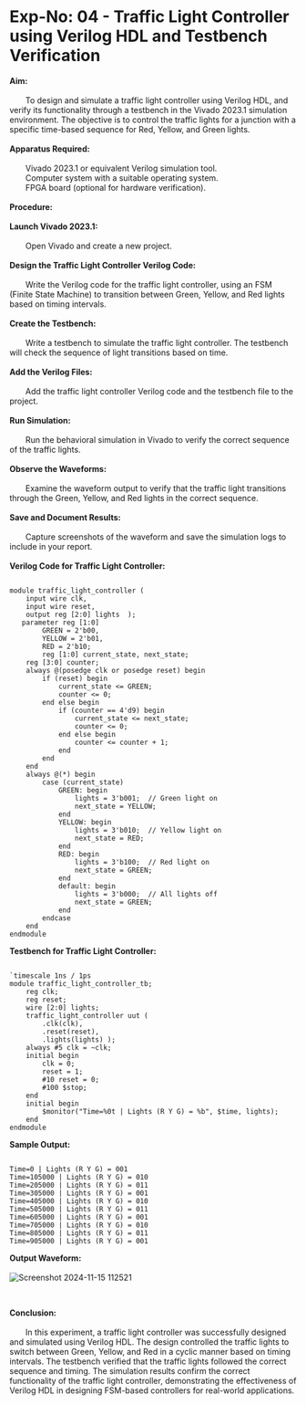 # Exp-No: 04 - Traffic Light Controller using Verilog HDL and Testbench Verification

**Aim:** <br>
<br>
&emsp;&emsp;To design and simulate a traffic light controller using Verilog HDL, and verify its functionality through a testbench in the Vivado 2023.1 simulation environment. The objective is to control the traffic lights for a junction with a specific time-based sequence for Red, Yellow, and Green lights.<br>
<br>
**Apparatus Required:** <br>
<br>
&emsp;&emsp;Vivado 2023.1 or equivalent Verilog simulation tool.<br>
&emsp;&emsp;Computer system with a suitable operating system.<br>
&emsp;&emsp;FPGA board (optional for hardware verification).<br>
<br>
**Procedure:** <br>
<br>
**Launch Vivado 2023.1:** <br>
<br>
&emsp;&emsp;Open Vivado and create a new project.<br>
<br>
**Design the Traffic Light Controller Verilog Code:** <br>
<br>
&emsp;&emsp;Write the Verilog code for the traffic light controller, using an FSM (Finite State Machine) to transition between Green, Yellow, and Red lights based on timing intervals.<br>
<br>
**Create the Testbench:** <br>
<br>
&emsp;&emsp;Write a testbench to simulate the traffic light controller. The testbench will check the sequence of light transitions based on time.<br>
<br>
**Add the Verilog Files:** <br>
<br>
&emsp;&emsp;Add the traffic light controller Verilog code and the testbench file to the project.<br>
<br>
**Run Simulation:** <br>
<br>
&emsp;&emsp;Run the behavioral simulation in Vivado to verify the correct sequence of the traffic lights.<br>
<br>
**Observe the Waveforms:** <br>
<br>
&emsp;&emsp;Examine the waveform output to verify that the traffic light transitions through the Green, Yellow, and Red lights in the correct sequence.<br>
<br>
**Save and Document Results:** <br>
<br>
&emsp;&emsp;Capture screenshots of the waveform and save the simulation logs to include in your report.<br>
<br>
**Verilog Code for Traffic Light Controller:**

```

module traffic_light_controller (
    input wire clk,
    input wire reset,
    output reg [2:0] lights  );
   parameter reg [1:0]
        GREEN = 2'b00,
        YELLOW = 2'b01,
        RED = 2'b10;
        reg [1:0] current_state, next_state;
    reg [3:0] counter;
    always @(posedge clk or posedge reset) begin
        if (reset) begin
            current_state <= GREEN;
            counter <= 0;
        end else begin
            if (counter == 4'd9) begin
                current_state <= next_state;
                counter <= 0;
            end else begin
                counter <= counter + 1;
            end
        end
    end
    always @(*) begin
        case (current_state)
            GREEN: begin
                lights = 3'b001;  // Green light on
                next_state = YELLOW;
            end
            YELLOW: begin
                lights = 3'b010;  // Yellow light on
                next_state = RED;
            end
            RED: begin
                lights = 3'b100;  // Red light on
                next_state = GREEN;
            end
            default: begin
                lights = 3'b000;  // All lights off
                next_state = GREEN;
            end
        endcase
    end
endmodule

```

**Testbench for Traffic Light Controller:**

```

`timescale 1ns / 1ps
module traffic_light_controller_tb;
    reg clk;
    reg reset;
    wire [2:0] lights;
    traffic_light_controller uut (
        .clk(clk),
        .reset(reset),
        .lights(lights) );
    always #5 clk = ~clk;
    initial begin
        clk = 0;
        reset = 1;
        #10 reset = 0;
        #100 $stop;
    end
    initial begin
        $monitor("Time=%0t | Lights (R Y G) = %b", $time, lights);
    end
endmodule

```

**Sample Output:**

```

Time=0 | Lights (R Y G) = 001
Time=105000 | Lights (R Y G) = 010
Time=205000 | Lights (R Y G) = 011
Time=305000 | Lights (R Y G) = 001
Time=405000 | Lights (R Y G) = 010
Time=505000 | Lights (R Y G) = 011
Time=605000 | Lights (R Y G) = 001
Time=705000 | Lights (R Y G) = 010
Time=805000 | Lights (R Y G) = 011
Time=905000 | Lights (R Y G) = 001

```
**Output Waveform:** <br>
<br>
![Screenshot 2024-11-15 112521](https://github.com/user-attachments/assets/c764f568-1b5e-4ef4-a02d-8592a98a3622)

<br>

**Conclusion:** <br>
<br>
&emsp;&emsp;In this experiment, a traffic light controller was successfully designed and simulated using Verilog HDL. The design controlled the traffic lights to switch between Green, Yellow, and Red in a cyclic manner based on timing intervals. The testbench verified that the traffic lights followed the correct sequence and timing. The simulation results confirm the correct functionality of the traffic light controller, demonstrating the effectiveness of Verilog HDL in designing FSM-based controllers for real-world applications.
